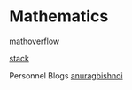 # Mathematics
[mathoverflow](https://mathoverflow.net/)

[stack](https://math.stackexchange.com/)

Personnel Blogs
[anuragbishnoi](https://anuragbishnoi.wordpress.com/about/)
